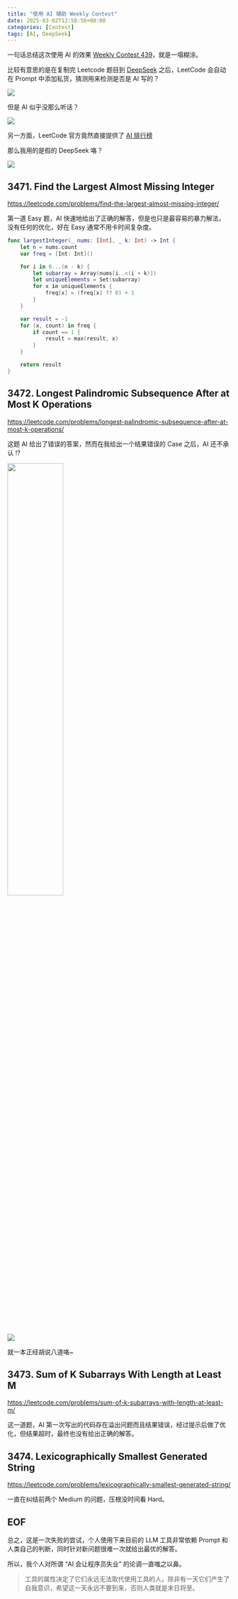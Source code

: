 ```yaml
---
title: "使用 AI 辅助 Weekly Contest"
date: 2025-03-02T12:58:58+08:00
categories: [Contest]
tags: [AI, DeepSeek]
---
```


一句话总结这次使用 AI 的效果 [Weekly Contest 439](https://leetcode.com/contest/weekly-contest-439/)，就是一塌糊涂。

比较有意思的是在复制完 Leetcode 题目到 [DeepSeek](chat.deepseek.com) 之后，LeetCode 会自动在 Prompt 中添加私货，猜测用来检测是否是 AI 写的？

![](https://ryder-1252249141.cos.ap-shanghai.myqcloud.com/uPic/2025-03-02-piAyna-IPCBlP.png)

但是 AI 似乎没那么听话？

![](https://ryder-1252249141.cos.ap-shanghai.myqcloud.com/uPic/2025-03-02-DcUMoF-pLTpvK.png)

另一方面，LeetCode 官方竟然直接提供了 [AI 排行榜](https://leetcode.com/contest/weekly-contest-439/ranking/?region=llm)

那么我用的是假的 DeepSeek 咯？

![](https://ryder-1252249141.cos.ap-shanghai.myqcloud.com/uPic/2025-03-02-Xjv58R-DgOYoa.png)

## 3471. Find the Largest Almost Missing Integer

https://leetcode.com/problems/find-the-largest-almost-missing-integer/

第一道 Easy 题，AI 快速地给出了正确的解答，但是也只是最容易的暴力解法，没有任何的优化，好在 Easy 通常不用卡时间复杂度。

```swift
func largestInteger(_ nums: [Int], _ k: Int) -> Int {
    let n = nums.count
    var freq = [Int: Int]()

    for i in 0...(n - k) {
        let subarray = Array(nums[i..<(i + k)])
        let uniqueElements = Set(subarray)
        for x in uniqueElements {
            freq[x] = (freq[x] ?? 0) + 1
        }
    }

    var result = -1
    for (x, count) in freq {
        if count == 1 {
            result = max(result, x)
        }
    }

    return result
}
```

## 3472. Longest Palindromic Subsequence After at Most K Operations

https://leetcode.com/problems/longest-palindromic-subsequence-after-at-most-k-operations/

这题 AI 给出了错误的答案，然而在我给出一个结果错误的 Case 之后，AI 还不承认 !?

<img src='https://ryder-1252249141.cos.ap-shanghai.myqcloud.com/uPic/2025-03-02-R4RApo-q0aFzP.png' width='50%' />

![](https://ryder-1252249141.cos.ap-shanghai.myqcloud.com/uPic/2025-03-02-UD3rSR-h0JQQE.png)

就一本正经胡说八道咯~

## 3473. Sum of K Subarrays With Length at Least M

https://leetcode.com/problems/sum-of-k-subarrays-with-length-at-least-m/

这一道题，AI 第一次写出的代码存在溢出问题而且结果错误，经过提示后做了优化，但结果超时，最终也没有给出正确的解答。

## 3474. Lexicographically Smallest Generated String

https://leetcode.com/problems/lexicographically-smallest-generated-string/

一直在纠结前两个 Medium 的问题，压根没时间看 Hard。

## EOF

总之，这是一次失败的尝试，个人使用下来目前的 LLM 工具非常依赖 Prompt 和人类自己的判断，同时针对新问题很难一次就给出最优的解答。

所以，我个人对所谓 “AI 会让程序员失业” 的论调一直嗤之以鼻。

> 工具的属性决定了它们永远无法取代使用工具的人，除非有一天它们产生了自我意识，希望这一天永远不要到来，否则人类就是末日将至。